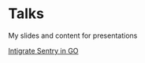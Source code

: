# Talks
My slides and content for presentations

[Intigrate Sentry in GO](https://talks.godoc.org/github.com/miry/talks/go-gin-sentry/go-gin-sentry.slide)
